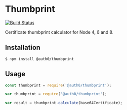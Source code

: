 Thumbprint
==========

[![Build Status](https://travis-ci.org/auth0/thumbprint.svg?branch=master)](https://travis-ci.org/auth0/thumbprint)

Certificate thumbprint calculator for Node 4, 6 and 8.

## Installation

    $ npm install @auth0/thumbprint

## Usage

```javascript
const thumbprint = require('@auth0/thumbprint');

var thumbprint = require('@auth0/thumbprint');

var result = thumbprint.calculate(base64Certificate);
```